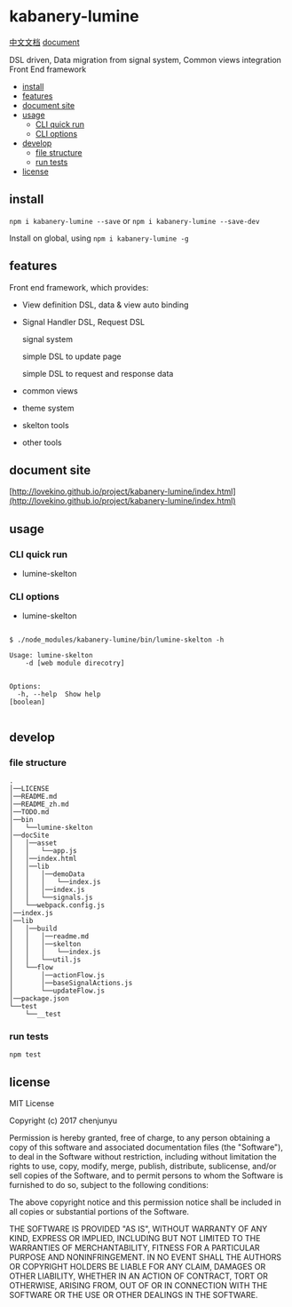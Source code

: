 # kabanery-lumine

[中文文档](./README_zh.md)   [document](./README.md)

DSL driven, Data migration from signal system, Common views integration Front End framework
- [install](#install)
- [features](#features)
- [document site](#document-site)
- [usage](#usage)
  * [CLI quick run](#cli-quick-run)
  * [CLI options](#cli-options)
- [develop](#develop)
  * [file structure](#file-structure)
  * [run tests](#run-tests)
- [license](#license)

## install

`npm i kabanery-lumine --save` or `npm i kabanery-lumine --save-dev`

Install on global, using `npm i kabanery-lumine -g`

## features

 Front end framework, which provides:

  - View definition DSL, data & view auto binding
  
  - Signal Handler DSL, Request DSL
  
    signal system
  
    simple DSL to update page
  
    simple DSL to request and response data
  
  - common views
  
  - theme system
  
  - skelton tools
  
  - other tools

## document site

 [http://lovekino.github.io/project/kabanery-lumine/index.html](http://lovekino.github.io/project/kabanery-lumine/index.html)

## usage

### CLI quick run

- lumine-skelton


### CLI options

- lumine-skelton

```shell

$ ./node_modules/kabanery-lumine/bin/lumine-skelton -h

Usage: lumine-skelton
    -d [web module direcotry]


Options:
  -h, --help  Show help                                                [boolean]


```







## develop

### file structure

```
.    
│──LICENSE    
│──README.md    
│──README_zh.md    
│──TODO.md    
│──bin    
│   └──lumine-skelton    
│──docSite    
│   │──asset    
│   │   └──app.js    
│   │──index.html    
│   │──lib    
│   │   │──demoData    
│   │   │   └──index.js    
│   │   │──index.js    
│   │   └──signals.js    
│   └──webpack.config.js    
│──index.js    
│──lib    
│   │──build    
│   │   │──readme.md    
│   │   │──skelton    
│   │   │   └──index.js    
│   │   └──util.js    
│   └──flow    
│       │──actionFlow.js    
│       │──baseSignalActions.js    
│       └──updateFlow.js    
│──package.json    
└──test    
    └──__test     
```


### run tests

`npm test`

## license

MIT License

Copyright (c) 2017 chenjunyu

Permission is hereby granted, free of charge, to any person obtaining a copy
of this software and associated documentation files (the "Software"), to deal
in the Software without restriction, including without limitation the rights
to use, copy, modify, merge, publish, distribute, sublicense, and/or sell
copies of the Software, and to permit persons to whom the Software is
furnished to do so, subject to the following conditions:

The above copyright notice and this permission notice shall be included in all
copies or substantial portions of the Software.

THE SOFTWARE IS PROVIDED "AS IS", WITHOUT WARRANTY OF ANY KIND, EXPRESS OR
IMPLIED, INCLUDING BUT NOT LIMITED TO THE WARRANTIES OF MERCHANTABILITY,
FITNESS FOR A PARTICULAR PURPOSE AND NONINFRINGEMENT. IN NO EVENT SHALL THE
AUTHORS OR COPYRIGHT HOLDERS BE LIABLE FOR ANY CLAIM, DAMAGES OR OTHER
LIABILITY, WHETHER IN AN ACTION OF CONTRACT, TORT OR OTHERWISE, ARISING FROM,
OUT OF OR IN CONNECTION WITH THE SOFTWARE OR THE USE OR OTHER DEALINGS IN THE
SOFTWARE.
